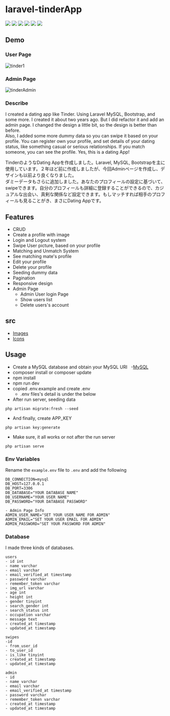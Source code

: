 
# laravel-tinderApp

<img src="https://img.shields.io/badge/-HTML5-E34F26.svg?logo=html5&style=flat&logoColor=fff"> <img src="https://img.shields.io/badge/-CSS3-1572B6.svg?logo=css3&style=flat"> <img src="https://img.shields.io/badge/-laravel-FF2D20.svg?logo=laravel&style=flat&logoColor=black"> <img src="https://img.shields.io/badge/-MySQL-4479A1.svg?logo=mysql&style=flat&logoColor=orange">
<img src="https://img.shields.io/badge/-Bootstrap-7952B3.svg?logo=bootstrap&style=flat&logoColor=fff"> <img src="https://img.shields.io/badge/-JavaScript-black.svg?logo=javascript&style=flat">


## Demo

### User Page

![tinder1](https://github.com/sahoooii/laravel_tinderApp/assets/75118062/a72e6fec-a5c5-4d40-8793-632c8c1ddabc)

### Admin Page

![tinderAdmin](https://github.com/sahoooii/laravel_tinderApp/assets/75118062/a2056b0d-cbce-4935-b8fe-369bc4fe0602)

### Describe

I created a dating app like Tinder. Using Laravel  MySQL, Bootstrap, and some more. I created it about two years ago. But I did refactor it and add an admin page. I changed the design a little bit, so the design is better than before.<br/>
Also, I added some more dummy data so you can swipe it based on your profile. You can register own your profile, and set details of your dating status, like something casual or serious relationships. If you match someone, you can see the profile. Yes, this is a dating App!

TinderのようなDating Appを作成しました。Laravel, MySQL, Bootstrapを主に使用しています。２年ほど前に作成しましたが、今回Adminページを作成し、デザインも以前より良くなりました。<br/>
ダミーデータもさらに追加しました。あなたのプロフィールの設定に基づいて、swipeできます。自分のプロフィールも詳細に登録することができるので、カジュアルな出会い、真剣な関係など設定できます。もしマッチすれば相手のプロフィールも見ることがき、まさにDating Appです。


## Features

- CRUD
- Create a profile with image
- Login and Logout system
- Swipe User picture, based on your profile
- Matching and Unmatch System
- See matching mate's profile
- Edit your profile
- Delete your profile
- Seeding dummy data
- Pagination
- Responsive design
- Admin Page
	- Admin User login Page
  - Show users list
  - Delete users's account

## src

* [Images](https://pixabay.com/ja/)
* [Icons](https://fontawesome.com/)


## Usage

- Create a MySQL database and obtain your MySQL URI &nbsp; -[MySQL](https://www.mysql.com/jp/)
- composer install or composer update
- npm install
- npm run dev
- copied .env.example and create .env
	- .env files's detail is under the below
- After run server, seeding data

```
php artisan migrate:fresh --seed
```
- And finally, create APP_KEY

```
php artisan key:generate
```

- Make sure, it all works or not after the run server
```
php artisan serve
```

### Env Variables

Rename the `example.env` file to `.env` and add the following

```
DB_CONNECTION=mysql
DB_HOST=127.0.0.1
DB_PORT=3306
DB_DATABASE="YOUR DATABASE NAME"
DB_USERNAME="YOUR USER NAME"
DB_PASSWORD="YOUR DATABASE PASSWORD"

- Admin Page Info
ADMIN_USER_NAME="SET YOUR USER NAME FOR ADMIN"
ADMIN_EMAIL="SET YOUR USER EMAIL FOR ADMIN"
ADMIN_PASSWORD="SET YOUR PASSWORD FOR ADMIN"

```

### Database

I made three kinds of databases.

```
users
- id int
- name varchar
- email varchar
- email_verified_at	timestamp
- password varchar
- remember_token varchar
- img_url varchar
- age int
- height int
- gender tinyint
- search_gender	int
- search_status	int
- occupation varchar
- message text
- created_at timestamp
- updated_at timestamp

swipes
-id
- from_user_id
- to_user_id
- is_like tinyint
- created_at timestamp
- updated_at timestamp

admin
- id
- name varchar
- email varchar
- email_verified_at timestamp
- password varchar
- remember_token varchar
- created_at timestamp
- updated_at timestamp

```
